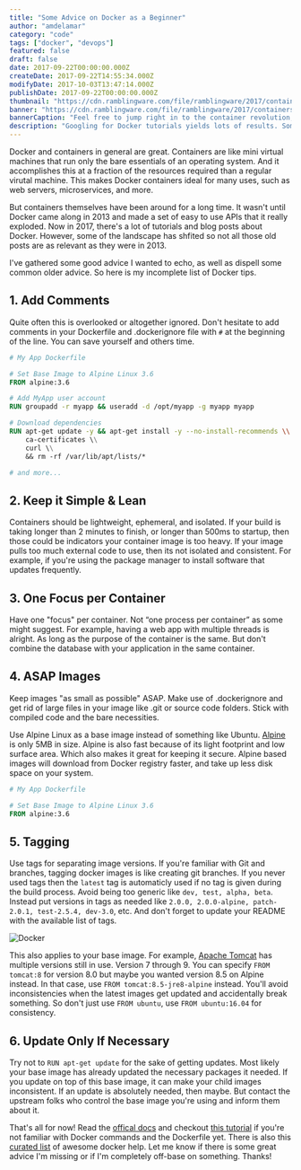 ```yaml
---
title: "Some Advice on Docker as a Beginner"
author: "amdelamar"
category: "code"
tags: ["docker", "devops"]
featured: false
draft: false
date: 2017-09-22T00:00:00.000Z
createDate: 2017-09-22T14:55:34.000Z
modifyDate: 2017-10-03T13:47:14.000Z
publishDate: 2017-09-22T00:00:00.000Z
thumbnail: "https://cdn.ramblingware.com/file/ramblingware/2017/containers-1024.jpg"
banner: "https://cdn.ramblingware.com/file/ramblingware/2017/containers-1024.jpg"
bannerCaption: "Feel free to jump right in to the container revolution, but be careful! (Photo Credit: Kaique Rocha)"
description: "Googling for Docker tutorials yields lots of results. Some new. Some old. Here are six things I've gathered so far in 2017."
---
```


Docker and containers in general are great. Containers are like mini virtual machines that run only the bare essentials of an operating system. And it accomplishes this at a fraction of the resources required than a regular virutal machine. This makes Docker containers ideal for many uses, such as web servers, microservices, and more.

But containers themselves have been around for a long time. It wasn't until Docker came along in 2013 and made a set of easy to use APIs that it really exploded. Now in 2017, there's a lot of tutorials and blog posts about Docker. However, some of the landscape has shfited so not all those old posts are as relevant as they were in 2013.

I've gathered some good advice I wanted to echo, as well as dispell some common older advice. So here is my incomplete list of Docker tips.

## 1. Add Comments

Quite often this is overlooked or altogether ignored. Don't hesitate to add comments in your Dockerfile and .dockerignore file with `#` at the beginning of the line. You can save yourself and others time.

```Dockerfile
# My App Dockerfile

# Set Base Image to Alpine Linux 3.6
FROM alpine:3.6

# Add MyApp user account
RUN groupadd -r myapp && useradd -d /opt/myapp -g myapp myapp

# Download dependencies
RUN apt-get update -y && apt-get install -y --no-install-recommends \\
    ca-certificates \\
    curl \\
    && rm -rf /var/lib/apt/lists/*

# and more...
```

## 2. Keep it Simple & Lean

Containers should be lightweight, ephemeral, and isolated. If your build is taking longer than 2 minutes to finish, or longer than 500ms to startup, then those could be indicators your container image is too heavy. If your image pulls too much external code to use, then its not isolated and consistent. For example, if you're using the package manager to install software that updates frequently.

## 3. One Focus per Container

Have one "focus" per container. Not “one process per container” as some might suggest. For example, having a web app with multiple threads is alright. As long as the purpose of the container is the same. But don't combine the database with your application in the same container.

## 4. ASAP Images

Keep images "as small as possible" ASAP. Make use of .dockerignore and get rid of large files in your image like .git or source code folders. Stick with compiled code and the bare necessities.

Use Alpine Linux as a base image instead of something like Ubuntu. [Alpine](https://hub.docker.com/_/alpine/) is only 5MB in size. Alpine is also fast because of its light footprint and low surface area. Which also makes it great for keeping it secure. Alpine based images will download from Docker registry faster, and take up less disk space on your system.

```Dockerfile
# My App Dockerfile

# Set Base Image to Alpine Linux 3.6
FROM alpine:3.6
```

## 5. Tagging

Use tags for separating image versions. If you're familiar with Git and branches, tagging docker images is like creating git branches. If you never used tags then the `latest` tag is automaticly used if no tag is given during the build process. Avoid being too generic like `dev, test, alpha, beta`. Instead put versions in tags as needed like `2.0.0, 2.0.0-alpine, patch-2.0.1, test-2.5.4, dev-3.0`, etc. And don't forget to update your README with the available list of tags.

![Docker](https://cdn.ramblingware.com/file/ramblingware/2017/docker/dockertags.png)

This also applies to your base image. For example, [Apache Tomcat](https://hub.docker.com/_/tomcat/) has multiple versions still in use. Version 7 through 9\. You can specify `FROM tomcat:8` for version 8.0 but maybe you wanted version 8.5 on Alpine instead. In that case, use `FROM tomcat:8.5-jre8-alpine` instead. You'll avoid inconsistencies when the latest images get updated and accidentally break something. So don't just use `FROM ubuntu`, use `FROM ubuntu:16.04` for consistency.

## 6. Update Only If Necessary

Try not to `RUN apt-get update` for the sake of getting updates. Most likely your base image has already updated the necessary packages it needed. If you update on top of this base image, it can make your child images inconsistent. If an update is absolutely needed, then maybe. But contact the upstream folks who control the base image you're using and inform them about it.

That's all for now! Read the [offical docs](https://docs.docker.com/) and checkout [this tutorial](https://docker-curriculum.com) if you're not familiar with Docker commands and the Dockerfile yet. There is also this [curated list](https://github.com/veggiemonk/awesome-docker) of awesome docker help. Let me know if there is some great advice I'm missing or if I'm completely off-base on something. Thanks!
